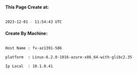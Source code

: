 
   
#### This Page Create at:

```bash

2023-12-01 - 11:54:43 UTC

```

#### Create By Machine:

```bash

Host Name : fv-az1391-586

platform  : Linux-6.2.0-1016-azure-x86_64-with-glibc2.35

Ip Local  : 10.1.0.41

```

